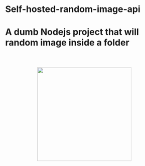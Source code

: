 #        Self-hosted-random-image-api
<h1>A dumb Nodejs project that will random image inside a folder
  <p align="center">
    <br>
<img align="center" src="https://cdn.discordapp.com/attachments/870930330830405632/870930447033577562/9c1d48de1f0850ef574eb1bcd6ffe3eaad459c46_s2_n2.jpg" width="300px" >
    <br>
  </p>
  </h1>
